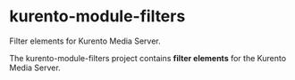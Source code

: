 kurento-module-filters
======================

Filter elements for Kurento Media Server.

The kurento-module-filters project contains **filter elements** for the Kurento Media Server.

